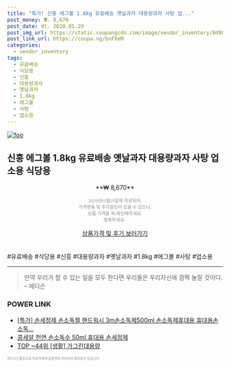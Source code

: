 ```yaml
--- 
title: "특가! 신흥 에그볼 1.8kg 유료배송 옛날과자 대용량과자 사탕 업..." 
post_money: ₩. 8,670 
post_date: dt. 2020.01.29 
post_img_url: https://static.coupangcdn.com/image/vendor_inventory/8d98/52e6bf077af273e6f4f5493e4bab3418703b795d02ee53a4868a876206af.jpg 
post_link_url: https://coupa.ng/bnFXeM 
categories: 
  - vendor_inventory 
tags: 
  - 유료배송 
  - 식당용 
  - 신흥 
  - 대용량과자 
  - 옛날과자 
  - 1.8kg 
  - 에그볼 
  - 사탕 
  - 업소용 
--- 
```

[![foo](https://static.coupangcdn.com/image/vendor_inventory/8d98/52e6bf077af273e6f4f5493e4bab3418703b795d02ee53a4868a876206af.jpg)](https://coupa.ng/bnFXeM) 

## 신흥 에그볼 1.8kg 유료배송 옛날과자 대용량과자 사탕 업소용 식당용 
<p style="text-align: center;">**₩ 8,670**</p> 
<p style="text-align: center;"><span style="color: #898c8f; font-family: Georgia,Times,serif; font-size: 0.75em;">2020년01월29일에 작성되어, <br>가격변동 및 추가할인이 있을 수 있으니,<br> 상품 가격을 꼭!확인해주세요.<br>행복하세요~</span> 
</p>	 
<div markdown="0" style="text-align: center;"><a href="https://coupa.ng/bnFXeM" class="btn btn--success">상품가격 및 후기 보러가기</a></div> 
<br><br> 
  #유료배송 #식당용 #신흥 #대용량과자 #옛날과자 #1.8kg #에그볼 #사탕 #업소용 
<hr> 

> 만약 우리가 할 수 있는 일을 모두 한다면 우리들은 우리자신에 깜짝 놀랄 것이다. – 에디슨 


### POWER LINK

* <a href="https://blog.naver.com/sakai111/221787935951" target="_blank">[특가] 손세정제 손소독젤 핸드워시 3m손소독제500ml 손소독제휴대용 휴대용손소독...</a>
* <a href="https://blog.naver.com/fasyy4321/221788143078" target="_blank">콩세알 천연 손소독수 50ml 휴대용 손세정제</a>
* <a href="https://blog.naver.com/fasyy4321/221778835903" target="_blank"> TOP ~44위 [생활] 가그린대용량</a>

<span style="color: #898c8f; font-family: Georgia,Times,serif; font-size: 0.55em;">파트너스활동으로 작성자에게 일정액의 커미션이 제공될수 있습니다.</span> 
